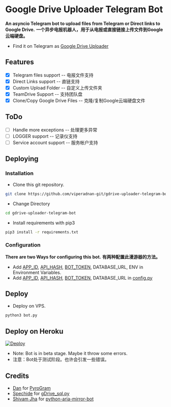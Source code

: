 # Google Drive Uploader Telegram Bot
**An asyncio Telegram bot to upload files from Telegram or Direct links to Google Drive.**
**一个异步电报机器人，用于从电报或直接链接上传文件到Google云端硬盘。**

- Find it on Telegram as [Google Drive Uploader](https://t.me/uploadgdrivebot)

## Features
- [X] Telegram files support -- 电报文件支持
- [X] Direct Links support -- 直链支持
- [X] Custom Upload Folder -- 自定义上传文件夹
- [X] TeamDrive Support -- 支持团队盘
- [X] Clone/Copy Google Drive Files -- 克隆/复制Google云端硬盘文件

## ToDo 
- [ ] Handle more exceptions -- 处理更多异常
- [ ] LOGGER support -- 记录仪支持
- [ ] Service account support -- 服务帐户支持

## Deploying

### Installation
- Clone this git repository.
```sh 
git clone https://github.com/viperadnan-git/gdrive-uploader-telegram-bot
```
- Change Directory
```sh 
cd gdrive-uploader-telegram-bot
```
- Install requirements with pip3
```sh 
pip3 install -r requirements.txt
```

### Configuration
**There are two Ways for configuring this bot.**
**有两种配置此漫游器的方法。**
- Add [APP_ID](https://my.telegram.org/apps), [API_HASH](https://my.telegram.org/apps), [BOT_TOKEN](https://t.me/BotFather), DATABASE_URL, ENV in Environment Variables.
- Add [APP_ID](https://my.telegram.org/apps), [API_HASH](https://my.telegram.org/apps), [BOT_TOKEN](https://t.me/BotFather), DATABASE_URL in [config.py](./config.py)

## Deploy 
- Deploy on VPS.
```sh 
python3 bot.py
```
## Deploy on Heroku

[![Deploy](https://www.herokucdn.com/deploy/button.svg)](https://heroku.com/deploy?template=https://github.com/cdfxscrq/gdrive-uploader-telegram-bot/tree/master)

- Note: Bot is in beta stage. Maybe it throw some errors. 
- 注意：Bot处于测试阶段。也许会引发一些错误。

## Credits
- [Dan](https://github.com/delivrance) for [PyroGram](https://pyrogram.org)
- [Spechide](https://github.com/Spechide) for [gDrive_sql.py](./helpers/gDrive_sql.py)
- [Shivam Jha](https://github.com/lzzy12) for [python-aria-mirror-bot](https://github.com/lzzy12/python-aria-mirror-bot)
